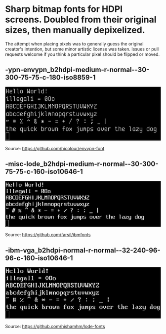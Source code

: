 # Sharp bitmap fonts for HDPI screens. Doubled from their original sizes, then manually depixelized.

The attempt when placing pixels was to generally guess the original creator's intention, but some minor artistic license was taken. Issues or pull requests welcome if you think a particular pixel should be flipped or moved.

## -ypn-envypn_b2hdpi-medium-r-normal--30-300-75-75-c-180-iso8859-1

![-ypn-envypn_b2hdpi-medium-r-normal--30-300-75-75-c-180-iso8859-1](envypn.png)

Source: https://github.com/hicolour/envypn-font



## -misc-lode_b2hdpi-medium-r-normal--30-300-75-75-c-160-iso10646-1

![-misc-lode_b2hdpi-medium-r-normal--30-300-75-75-c-160-iso10646-1](lode.png)

Source: https://github.com/farsil/ibmfonts


## -ibm-vga_b2hdpi-normal-r-normal--32-240-96-96-c-160-iso10646-1

![-ibm-vga_b2hdpi-normal-r-normal--32-240-96-96-c-160-iso10646-1](vga.png)

Source: https://github.com/hishamhm/lode-fonts

